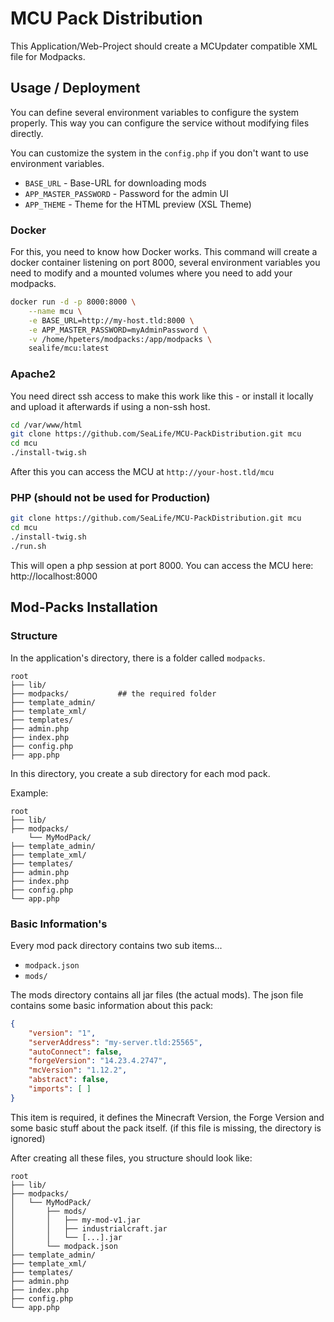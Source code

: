 # MCU Pack Distribution

This Application/Web-Project should create a MCUpdater compatible XML file for Modpacks.


## Usage / Deployment

You can define several environment variables to configure the system properly.
This way you can configure the service without modifying files directly.

You can customize the system in the `config.php` if you don't want to use environment variables.

- `BASE_URL` - Base-URL for downloading mods
- `APP_MASTER_PASSWORD` - Password for the admin UI
- `APP_THEME` - Theme for the HTML preview (XSL Theme)

### Docker 

For this, you need to know how Docker works.
This command will create a docker container
listening on port 8000, several environment variables 
you need to modify and a mounted volumes where
you need to add your modpacks.

```bash
docker run -d -p 8000:8000 \
    --name mcu \
    -e BASE_URL=http://my-host.tld:8000 \
    -e APP_MASTER_PASSWORD=myAdminPassword \
    -v /home/hpeters/modpacks:/app/modpacks \
    sealife/mcu:latest
```

### Apache2

You need direct ssh access to make this work like this - or install it locally and upload it afterwards if using a non-ssh host.

```bash
cd /var/www/html
git clone https://github.com/SeaLife/MCU-PackDistribution.git mcu
cd mcu
./install-twig.sh
```

After this you can access the MCU at ``http://your-host.tld/mcu``

### PHP (should not be used for Production)

```bash
git clone https://github.com/SeaLife/MCU-PackDistribution.git mcu
cd mcu
./install-twig.sh
./run.sh
```

This will open a php session at port 8000. You can access the MCU here:
http://localhost:8000


## Mod-Packs Installation
### Structure

In the application's directory, there is a folder called `modpacks`.

```
root
├── lib/
├── modpacks/           ## the required folder
├── template_admin/
├── template_xml/
├── templates/
├── admin.php
├── index.php
├── config.php
├── app.php
```

In this directory, you create a sub directory for each mod pack.

Example:

```
root
├── lib/
├── modpacks/
    └── MyModPack/
├── template_admin/
├── template_xml/
├── templates/
├── admin.php
├── index.php
├── config.php
└── app.php
```

### Basic Information's

Every mod pack directory contains two sub items...

- `modpack.json`
- `mods/`

The mods directory contains all jar files (the actual mods).
The json file contains some basic information about this pack:

````json
{
	"version": "1",
	"serverAddress": "my-server.tld:25565",
	"autoConnect": false,
	"forgeVersion": "14.23.4.2747",
	"mcVersion": "1.12.2",
	"abstract": false,
	"imports": [ ]
}
````

This item is required, it defines the Minecraft Version, the Forge Version and some basic stuff about the pack itself.
(if this file is missing, the directory is ignored)

After creating all these files, you structure should look like:

```
root
├── lib/
├── modpacks/
│   └── MyModPack/
│       ├── mods/
│       │   ├── my-mod-v1.jar
│       │   ├── industrialcraft.jar
│       │   └── [...].jar
│       └── modpack.json
├── template_admin/
├── template_xml/
├── templates/
├── admin.php
├── index.php
├── config.php
└── app.php
```